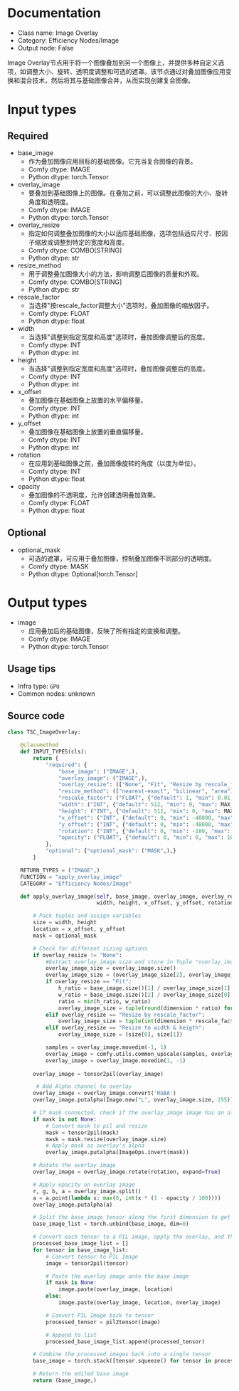 
# Documentation
- Class name: Image Overlay
- Category: Efficiency Nodes/Image
- Output node: False

Image Overlay节点用于将一个图像叠加到另一个图像上，并提供多种自定义选项，如调整大小、旋转、透明度调整和可选的遮罩。该节点通过对叠加图像应用变换和混合技术，然后将其与基础图像合并，从而实现创建复合图像。

# Input types
## Required
- base_image
    - 作为叠加图像应用目标的基础图像。它充当复合图像的背景。
    - Comfy dtype: IMAGE
    - Python dtype: torch.Tensor
- overlay_image
    - 要叠加到基础图像上的图像。在叠加之前，可以调整此图像的大小、旋转角度和透明度。
    - Comfy dtype: IMAGE
    - Python dtype: torch.Tensor
- overlay_resize
    - 指定如何调整叠加图像的大小以适应基础图像，选项包括适应尺寸、按因子缩放或调整到特定的宽度和高度。
    - Comfy dtype: COMBO[STRING]
    - Python dtype: str
- resize_method
    - 用于调整叠加图像大小的方法，影响调整后图像的质量和外观。
    - Comfy dtype: COMBO[STRING]
    - Python dtype: str
- rescale_factor
    - 当选择"按rescale_factor调整大小"选项时，叠加图像的缩放因子。
    - Comfy dtype: FLOAT
    - Python dtype: float
- width
    - 当选择"调整到指定宽度和高度"选项时，叠加图像调整后的宽度。
    - Comfy dtype: INT
    - Python dtype: int
- height
    - 当选择"调整到指定宽度和高度"选项时，叠加图像调整后的高度。
    - Comfy dtype: INT
    - Python dtype: int
- x_offset
    - 叠加图像在基础图像上放置的水平偏移量。
    - Comfy dtype: INT
    - Python dtype: int
- y_offset
    - 叠加图像在基础图像上放置的垂直偏移量。
    - Comfy dtype: INT
    - Python dtype: int
- rotation
    - 在应用到基础图像之前，叠加图像旋转的角度（以度为单位）。
    - Comfy dtype: INT
    - Python dtype: float
- opacity
    - 叠加图像的不透明度，允许创建透明叠加效果。
    - Comfy dtype: FLOAT
    - Python dtype: float
## Optional
- optional_mask
    - 可选的遮罩，可应用于叠加图像，控制叠加图像不同部分的透明度。
    - Comfy dtype: MASK
    - Python dtype: Optional[torch.Tensor]

# Output types
- image
    - 应用叠加后的基础图像，反映了所有指定的变换和调整。
    - Comfy dtype: IMAGE
    - Python dtype: torch.Tensor


## Usage tips
- Infra type: `GPU`
- Common nodes: unknown


## Source code
```python
class TSC_ImageOverlay:

    @classmethod
    def INPUT_TYPES(cls):
        return {
            "required": {
                "base_image": ("IMAGE",),
                "overlay_image": ("IMAGE",),
                "overlay_resize": (["None", "Fit", "Resize by rescale_factor", "Resize to width & heigth"],),
                "resize_method": (["nearest-exact", "bilinear", "area"],),
                "rescale_factor": ("FLOAT", {"default": 1, "min": 0.01, "max": 16.0, "step": 0.1}),
                "width": ("INT", {"default": 512, "min": 0, "max": MAX_RESOLUTION, "step": 64}),
                "height": ("INT", {"default": 512, "min": 0, "max": MAX_RESOLUTION, "step": 64}),
                "x_offset": ("INT", {"default": 0, "min": -48000, "max": 48000, "step": 10}),
                "y_offset": ("INT", {"default": 0, "min": -48000, "max": 48000, "step": 10}),
                "rotation": ("INT", {"default": 0, "min": -180, "max": 180, "step": 5}),
                "opacity": ("FLOAT", {"default": 0, "min": 0, "max": 100, "step": 5}),
            },
            "optional": {"optional_mask": ("MASK",),}
        }

    RETURN_TYPES = ("IMAGE",)
    FUNCTION = "apply_overlay_image"
    CATEGORY = "Efficiency Nodes/Image"

    def apply_overlay_image(self, base_image, overlay_image, overlay_resize, resize_method, rescale_factor,
                            width, height, x_offset, y_offset, rotation, opacity, optional_mask=None):

        # Pack tuples and assign variables
        size = width, height
        location = x_offset, y_offset
        mask = optional_mask

        # Check for different sizing options
        if overlay_resize != "None":
            #Extract overlay_image size and store in Tuple "overlay_image_size" (WxH)
            overlay_image_size = overlay_image.size()
            overlay_image_size = (overlay_image_size[2], overlay_image_size[1])
            if overlay_resize == "Fit":
                h_ratio = base_image.size()[1] / overlay_image_size[1]
                w_ratio = base_image.size()[2] / overlay_image_size[0]
                ratio = min(h_ratio, w_ratio)
                overlay_image_size = tuple(round(dimension * ratio) for dimension in overlay_image_size)
            elif overlay_resize == "Resize by rescale_factor":
                overlay_image_size = tuple(int(dimension * rescale_factor) for dimension in overlay_image_size)
            elif overlay_resize == "Resize to width & heigth":
                overlay_image_size = (size[0], size[1])

            samples = overlay_image.movedim(-1, 1)
            overlay_image = comfy.utils.common_upscale(samples, overlay_image_size[0], overlay_image_size[1], resize_method, False)
            overlay_image = overlay_image.movedim(1, -1)
            
        overlay_image = tensor2pil(overlay_image)

         # Add Alpha channel to overlay
        overlay_image = overlay_image.convert('RGBA')
        overlay_image.putalpha(Image.new("L", overlay_image.size, 255))

        # If mask connected, check if the overlay_image image has an alpha channel
        if mask is not None:
            # Convert mask to pil and resize
            mask = tensor2pil(mask)
            mask = mask.resize(overlay_image.size)
            # Apply mask as overlay's alpha
            overlay_image.putalpha(ImageOps.invert(mask))

        # Rotate the overlay image
        overlay_image = overlay_image.rotate(rotation, expand=True)

        # Apply opacity on overlay image
        r, g, b, a = overlay_image.split()
        a = a.point(lambda x: max(0, int(x * (1 - opacity / 100))))
        overlay_image.putalpha(a)

        # Split the base_image tensor along the first dimension to get a list of tensors
        base_image_list = torch.unbind(base_image, dim=0)

        # Convert each tensor to a PIL image, apply the overlay, and then convert it back to a tensor
        processed_base_image_list = []
        for tensor in base_image_list:
            # Convert tensor to PIL Image
            image = tensor2pil(tensor)

            # Paste the overlay image onto the base image
            if mask is None:
                image.paste(overlay_image, location)
            else:
                image.paste(overlay_image, location, overlay_image)

            # Convert PIL Image back to tensor
            processed_tensor = pil2tensor(image)

            # Append to list
            processed_base_image_list.append(processed_tensor)

        # Combine the processed images back into a single tensor
        base_image = torch.stack([tensor.squeeze() for tensor in processed_base_image_list])

        # Return the edited base image
        return (base_image,)

```
